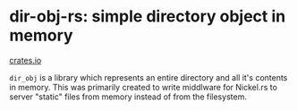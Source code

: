 # dir-obj-rs: simple directory object in memory

[crates.io](https://crates.io/crates/dir-obj)

`dir_obj` is a library which represents an entire directory and all
it's contents in memory. This was primarily created to write middlware
for Nickel.rs to server "static" files from memory instead of from
the filesystem.
